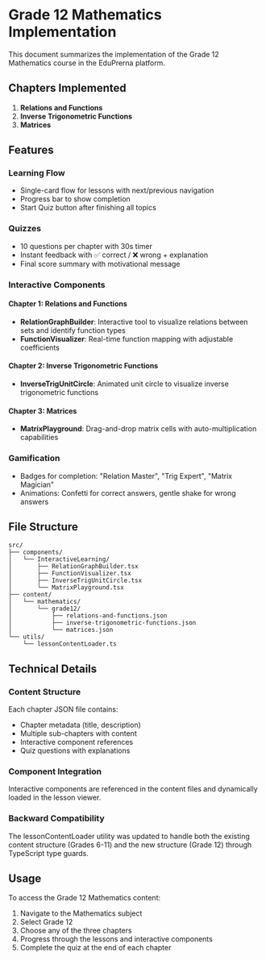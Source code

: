 # Grade 12 Mathematics Implementation

This document summarizes the implementation of the Grade 12 Mathematics course in the EduPrerna platform.

## Chapters Implemented

1. **Relations and Functions**
2. **Inverse Trigonometric Functions**
3. **Matrices**

## Features

### Learning Flow
- Single-card flow for lessons with next/previous navigation
- Progress bar to show completion
- Start Quiz button after finishing all topics

### Quizzes
- 10 questions per chapter with 30s timer
- Instant feedback with ✅ correct / ❌ wrong + explanation
- Final score summary with motivational message

### Interactive Components

#### Chapter 1: Relations and Functions
- **RelationGraphBuilder**: Interactive tool to visualize relations between sets and identify function types
- **FunctionVisualizer**: Real-time function mapping with adjustable coefficients

#### Chapter 2: Inverse Trigonometric Functions
- **InverseTrigUnitCircle**: Animated unit circle to visualize inverse trigonometric functions

#### Chapter 3: Matrices
- **MatrixPlayground**: Drag-and-drop matrix cells with auto-multiplication capabilities

### Gamification
- Badges for completion: "Relation Master", "Trig Expert", "Matrix Magician"
- Animations: Confetti for correct answers, gentle shake for wrong answers

## File Structure

```
src/
├── components/
│   └── InteractiveLearning/
│       ├── RelationGraphBuilder.tsx
│       ├── FunctionVisualizer.tsx
│       ├── InverseTrigUnitCircle.tsx
│       └── MatrixPlayground.tsx
├── content/
│   └── mathematics/
│       └── grade12/
│           ├── relations-and-functions.json
│           ├── inverse-trigonometric-functions.json
│           └── matrices.json
└── utils/
    └── lessonContentLoader.ts
```

## Technical Details

### Content Structure
Each chapter JSON file contains:
- Chapter metadata (title, description)
- Multiple sub-chapters with content
- Interactive component references
- Quiz questions with explanations

### Component Integration
Interactive components are referenced in the content files and dynamically loaded in the lesson viewer.

### Backward Compatibility
The lessonContentLoader utility was updated to handle both the existing content structure (Grades 6-11) and the new structure (Grade 12) through TypeScript type guards.

## Usage

To access the Grade 12 Mathematics content:
1. Navigate to the Mathematics subject
2. Select Grade 12
3. Choose any of the three chapters
4. Progress through the lessons and interactive components
5. Complete the quiz at the end of each chapter